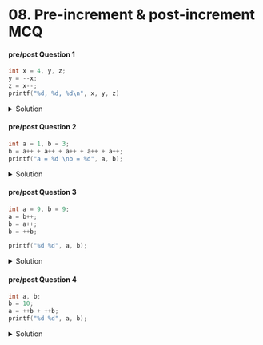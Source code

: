 # 08. Pre-increment & post-increment MCQ

#### pre/post Question 1

```cpp
int x = 4, y, z;
y = --x;
z = x--;
printf("%d, %d, %d\n", x, y, z)
```

<details>

<summary>Solution</summary>

```
x = 4;
y = --x; => y = 3 & x = 3;
z = x--; => z = 3 & x = 2;

OUTPUT:
  2, 3, 3
```

</details>

#### pre/post Question 2

```cpp
int a = 1, b = 3;
b = a++ + a++ + a++ + a++ + a++;
printf("a = %d \nb = %d", a, b);
```

<details>

<summary>Solution</summary>

```
a = 1, b = 3;
b = a++(1) + a++(2) + a++(3) + a++(4) + a++(5); => b = 15 & a = 6

OUTPUT:
  a = 6
  b = 15
```

</details>

#### pre/post Question 3

```cpp
int a = 9, b = 9;
a = b++;
b = a++;
b = ++b;

printf("%d %d", a, b);
```

<details>

<summary>Solution</summary>

```
a = 9, b = 9;
a = b++(9); => a = 9 & b = 10;
b = a++(9); => b = 9 & a = 10;
b = ++b(10); => b = 10;

OUTPUT:
  10 10
```

</details>

#### pre/post Question 4

```cpp
int a, b;
b = 10;
a = ++b + ++b;
printf("%d %d", a, b);
```

<details>

<summary>Solution</summary>

```
b = 10;
a = ++b(11) + ++b(12); => a = 23 & b = 12


OUTPUT:
  23 12
```

</details>
